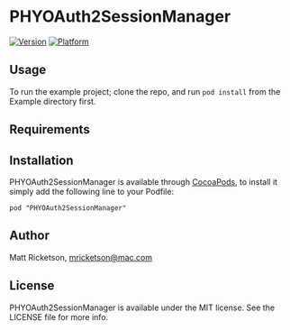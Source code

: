 # PHYOAuth2SessionManager

[![Version](http://cocoapod-badges.herokuapp.com/v/PHYOAuth2SessionManager/badge.png)](http://cocoadocs.org/docsets/PHYOAuth2SessionManager)
[![Platform](http://cocoapod-badges.herokuapp.com/p/PHYOAuth2SessionManager/badge.png)](http://cocoadocs.org/docsets/PHYOAuth2SessionManager)

## Usage

To run the example project; clone the repo, and run `pod install` from the Example directory first.

## Requirements

## Installation

PHYOAuth2SessionManager is available through [CocoaPods](http://cocoapods.org), to install
it simply add the following line to your Podfile:

    pod "PHYOAuth2SessionManager"

## Author

Matt Ricketson, mricketson@mac.com

## License

PHYOAuth2SessionManager is available under the MIT license. See the LICENSE file for more info.

